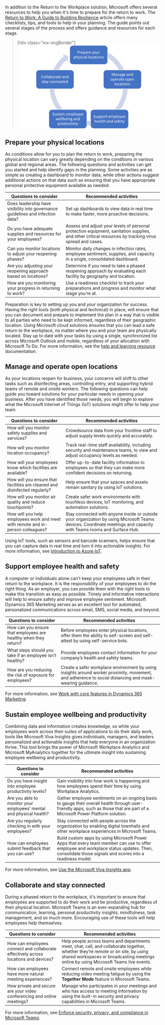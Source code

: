 In addition to the Return to the Workplace solution, Microsoft offers several resources to help you when it's time to prepare for the return to work. The [Return to Work: A Guide to Building Resilience](https://clouddamcdnprodep.azureedge.net/gdc/gdcrKoiqK/original/?azure-portal=true) article offers many checklists, tips, and tools to help in your planning. The guide points out several stages of the process and offers guidance and resources for each stage.

> [!div class="mx-imgBorder"]
> [![Diagram of the return to workplace stages.](../media/return-workplace-stages.png)](../media/return-workplace-stages.png#lightbox)

## Prepare your physical locations

As conditions allow for you to plan the return to work, preparing the physical location can vary greatly depending on the conditions in various global and regional areas. The following questions and activities can get you started and help identify gaps in the planning. Some activities are as simple as creating a dashboard to monitor data, while other actions suggest additional actions on that data such as ensuring that you have appropriate personal protective equipment available as needed.

|     Questions to consider                                                               |     Recommended activities                                                                                                                                       |
|-----------------------------------------------------------------------------------------|------------------------------------------------------------------------------------------------------------------------------------------------------------------|
|     Does   leadership have visibility into governance guidelines and infection data?    |     Set up   dashboards to view data in real time to make faster, more proactive   decisions.                                                                    |
|     Do you have adequate supplies and resources for your   employees?                   |     Assess and adjust your levels of personal protection equipment,   sanitation supplies, and other critical resources by tracking virus spread   and cases.    |
|     Can you   monitor locations to adjust your reopening phases?                        |     Monitor   daily changes in infection rates, employee sentiment, supplies, and capacity   in a single, consolidated dashboard.                                |
|     Are you adjusting your reopening approach based on   locations?                     |     Determine if you need to take a phased reopening approach by   evaluating each facility by geography and location.                                           |
|     How are   you monitoring your progress in returning to work?                        |     Use a   readiness checklist to track your preparations and progress and   monitor what stage you’re at.                                               |

Preparation is key to setting up you and your organization for success. Having the right tools (both physical and technical) in place, will ensure that you can document and prepare to implement the plan in a way that is visible to all parties who need to be kept informed, regardless of their geographic location. Using Microsoft cloud solutions ensures that you can lead a safe return to the workplace, no matter where you and your team are physically located. Stay up to date with your tasks by using a single, synchronized list across Microsoft Outlook and mobile, regardless of your allocation with Microsoft To Do. For more information, see the [help and learning resource](https://support.microsoft.com/todo/?azure-portal=true) documentation.

## Manage and operate open locations

As your locations reopen for business, your concerns will shift to other tasks such as disinfecting areas, controlling entry, and supporting hybrid teams of remote and onsite workers. The following questions can help guide you toward solutions for your particular needs in opening your business. After you have identified those needs, you will begin to explore what the Microsoft Internet of Things (IoT) solutions might offer to help your team.

|     Questions to consider                                                                |     Recommended activities                                                                                                                                                  |
|------------------------------------------------------------------------------------------|-----------------------------------------------------------------------------------------------------------------------------------------------------------------------------|
|     How will   you monitor safety supplies and services?                                 |     Crowdsource   data from your frontline staff to adjust supply levels quickly and   accurately.                                                                          |
|     How will you monitor location occupancy?                                             |     Track real-time staff availability, including security and   maintenance teams, to view and adjust occupancy levels as needed.                                          |
|     How will   your employees know which facilities are available?                       |     Offer   up-to-date facility information to employees so that they can make more confident   decisions on returning.                                                              |
|     How will you ensure that facilities are cleaned and   disinfected regularly?              |     Help ensure that your spaces and assets remain sanitary by using IoT solutions.                                                          |
|     How will   you monitor air quality and reduce touchpoints?                           |     Create   safer work environments with touchless devices, IoT monitoring, and   automation solutions.                                                                     |
|     How will you help employees work and meet with remote   and in-person colleagues?    |     Stay connected with anyone inside or outside your organization   by using Microsoft Teams devices. Coordinate meetings and capacity with Teams   rooms and Surface Hub.    |

Using IoT tools, such as sensors and barcode scanners, helps ensure that you can capture data in real time and turn it into actionable insights. For more information, see [Introduction to Azure IoT](https://docs.microsoft.com/learn/paths/introduction-to-azure-iot/?azure-portal=true).

## Support employee health and safety

A computer or individuals alone can't keep your employees safe in their return to the workplace. It is the responsibility of your employees to do the right thing. As an employer, you can provide them with the right tools to make this transition as easy as possible. Timely and informative interactions will help to ensure safety and improve employee sentiment. Microsoft Dynamics 365 Marketing serves as an excellent tool for automated, personalized communications across email, SMS, social media, and beyond.

|     Questions to consider                                           |     Recommended activities                                                                                                                                         |
|---------------------------------------------------------------------|--------------------------------------------------------------------------------------------------------------------------------------------------------------------|
|     How can   you ensure that employees are healthy when they return?    |     Before employees enter physical locations, offer them the ability to self-screen and self-attest by using self-service bots.                                   |
|     What steps should you take if an employee isn’t   healthy?      |     Provide employees contact information for your company’s health   and safety teams.                                                                            |
|     How are   you reducing the risk of exposure for employees?      |     Create a   safer workplace environment by using insights around worker proximity,   movement, and adherence to social distancing and mask-wearing guidance.    |

For more information, see [Work with core features in Dynamics 365 Marketing](https://docs.microsoft.com/learn/paths/work-core-features-marketing/?azure-portal=true).

Sustain employee wellbeing and productivity
-------------------------------------------

Combining data and information creates knowledge, so while your employees work across their suites of applications to do their daily work, tools like Microsoft Viva Insights gives individuals, managers, and leaders personalized and actionable insights that help everyone in an organization thrive. This tool brings the power of Microsoft Workplace Analytics and Microsoft MyAnalytics together for the ultimate insight into sustaining employee wellbeing and productivity.

|     Questions to consider                                                    |     Recommended activities                                                                                                                                                                               |
|------------------------------------------------------------------------------|----------------------------------------------------------------------------------------------------------------------------------------------------------------------------------------------------------|
|     Do you   have insight into employee productivity levels?                 |     Gain   visibility into how work is happening and how employees spend their   time by using Workplace Analytics.                                                                         |
|     Are you able to monitor your employees’ mental and   physical health?    |     Gather employee sentiments on an ongoing basis to gauge their   overall health through user-friendly apps, such as those that are part of a   Microsoft Power Platform solution.                       |
|     Are you   regularly checking in with your employees?                     |     Stay   connected with people across the organization by enabling digital townhalls   and other workplace experiences in Microsoft Teams.                                                          |
|     How can employees submit feedback that you can use?                      |     Build custom apps by using Microsoft Power Apps that every team   member can use to offer employee and workplace status updates. Then,   consolidate those signals and scores into a readiness model.    |

For more information, see [Use the Microsoft Viva Insights app](https://docs.microsoft.com/insights/teams-app-use-insights/?azure-portal=true).

## Collaborate and stay connected

During a phased return to the workplace, it's important to ensure that employees are supported to do their work and be productive, regardless of their physical location. Microsoft Teams is an ever-expanding hub for communication, learning, personal productivity insights, mindfulness, task management, and so much more. Encouraging use of these tools will help employees help themselves.

|     Questions to consider                                                                    |     Recommended activities                                                                                                                                                                                                    |
|----------------------------------------------------------------------------------------------|-------------------------------------------------------------------------------------------------------------------------------------------------------------------------------------------------------------------------------|
|     How can   employees connect and collaborate effectively across locations and devices?    |     Help people   across teams and departments meet, chat, call, and collaborate   together, whether they’re remote or on site, by using shared workspaces or   broadcasting meetings online by using Microsoft Teams live events.    |
|     How can employees have more natural meeting   experiences?                               |     Connect remote and onsite employees while reducing video meeting   fatigue by using the **Together Mode** feature in Microsoft Teams.                                                                                            |
|     How   private and secure are your video conferencing and online meetings?                |     Manage who   participates in your meetings and who has access to meeting information by using   the built-in security and privacy capabilities in Microsoft Teams.                                                           |

For more information, see [Enforce security, privacy, and compliance in Microsoft Teams](https://docs.microsoft.com/learn/paths/m365-teams-security/?azure-portal=true).
